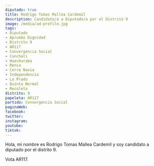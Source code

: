 ```yaml
---
diputado: true
title: Rodrigo Tomas Mallea Cardemil
description: Candidato/a a Diputado/a por el Distrito 9
image: /media/ad-profile.jpg
tags:
- Diputado
- Apruebo Dignidad
- Distrito 9
- AR117
- Convergencia Social
- Conchali
- Huechuraba
- Renca
- Cerro Navia
- Independencia
- Lo Prado
- Quinta Normal
- Recoleta
distrito: 9
papeleta: AR117
partido: Convergencia Social
paginaWeb:
facebook:
twitter:
instagram:
youtube:
tiktok:
---
```

Hola, mi nombre es Rodrigo Tomas Mallea Cardemil y soy candidato a diputado por el distrito 9.

Vota AR117.
